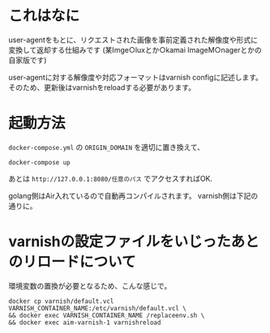 # これはなに

user-agentをもとに、リクエストされた画像を事前定義された解像度や形式に変換して返却する仕組みです
(某Imge○luxとか○kamai ImageM○nagerとかの自家版です)

user-agentに対する解像度や対応フォーマットはvarnish configに記述します。
そのため、更新後はvarnishをreloadする必要があります。

# 起動方法

`docker-compose.yml` の `ORIGIN_DOMAIN` を適切に置き換えて、

`docker-compose up`

あとは `http://127.0.0.1:8080/任意のパス` でアクセスすればOK.

golang側はAir入れているので自動再コンパイルされます。
varnish側は下記の通りに。

# varnishの設定ファイルをいじったあとのリロードについて

環境変数の置換が必要となるため、こんな感じで。

```
docker cp varnish/default.vcl VARNISH_CONTAINER_NAME:/etc/varnish/default.vcl \
&& docker exec VARNISH_CONTAINER_NAME /replaceenv.sh \
&& docker exec aim-varnish-1 varnishreload
```
